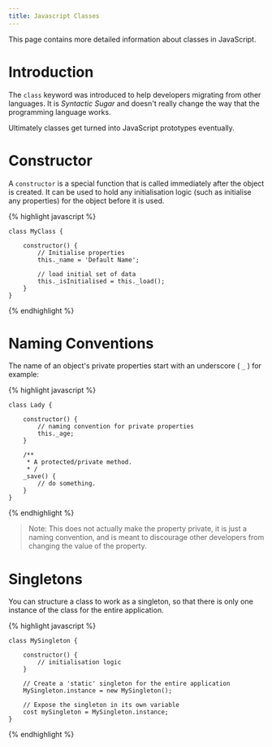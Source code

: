 ```yaml
---
title: Javascript Classes
---
```


This page contains more detailed information about classes in JavaScript.

# Introduction
The `class` keyword was introduced to help developers migrating from other languages. It is *Syntactic Sugar* and doesn't really change the way that the programming language works.

Ultimately classes get turned into JavaScript prototypes eventually.

# Constructor

A `constructor` is a special function that is called immediately after the object is created. It can be used to hold any initialisation logic (such as initialise any properties) for the object before it is used.

{% highlight javascript %}
    
    class MyClass {

        constructor() {
            // Initialise properties
            this._name = 'Default Name';

            // load initial set of data
            this._isInitialised = this._load();
        }
    }
{% endhighlight %}

# Naming Conventions

The name of an object's private properties start with an underscore ( `_` ) for example:

{% highlight javascript %}
    
    class Lady {

        constructor() {
            // naming convention for private properties
            this._age;
        }

        /**
         * A protected/private method.
         * /
        _save() {
            // do something.
        }
    }
{% endhighlight %}

>Note: This does not actually make the property private, it is just a naming convention, and is meant to discourage other developers from changing the value of the property.

# Singletons

You can structure a class to work as a singleton, so that there is only one instance of the class for the entire application.

{% highlight javascript %}
    
    class MySingleton {

        constructor() {
            // initialisation logic
        }

        // Create a 'static' singleton for the entire application
        MySingleton.instance = new MySingleton();

        // Expose the singleton in its own variable
        cost mySingleton = MySingleton.instance;
    }
{% endhighlight %}


